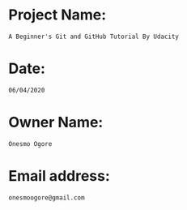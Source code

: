 # Project Name:
	A Beginner's Git and GitHub Tutorial By Udacity
# Date:
	06/04/2020
# Owner Name:
	Onesmo Ogore
# Email address:
	onesmoogore@gmail.com